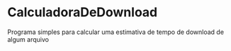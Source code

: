 # CalculadoraDeDownload
Programa simples para calcular uma estimativa de tempo de download de algum arquivo
